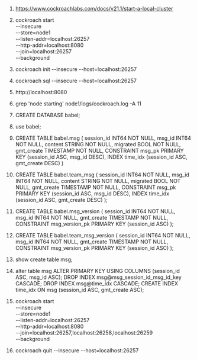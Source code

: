 1. https://www.cockroachlabs.com/docs/v21.1/start-a-local-cluster

2. cockroach start \
--insecure \
--store=node1 \
--listen-addr=localhost:26257 \
--http-addr=localhost:8080 \
--join=localhost:26257 \
--background


3. cockroach init --insecure --host=localhost:26257

4. cockroach sql --insecure --host=localhost:26257

5. http://localhost:8080

6. grep 'node starting' node1/logs/cockroach.log -A 11

7. CREATE DATABASE babel;

8. use babel;

9. CREATE TABLE babel.msg (
  session_id INT64 NOT NULL,
  msg_id INT64 NOT NULL,
  content STRING NOT NULL,
  migrated BOOL NOT NULL,
  gmt_create TIMESTAMP NOT NULL,
  CONSTRAINT msg_pk PRIMARY KEY (session_id ASC, msg_id DESC),
  INDEX time_idx (session_id ASC, gmt_create DESC)
)

10. CREATE TABLE babel.team_msg (
  session_id INT64 NOT NULL,
  msg_id INT64 NOT NULL,
  content STRING NOT NULL,
  migrated BOOL NOT NULL,
  gmt_create TIMESTAMP NOT NULL,
  CONSTRAINT msg_pk PRIMARY KEY (session_id ASC, msg_id DESC),
  INDEX time_idx (session_id ASC, gmt_create DESC)
);

11. CREATE TABLE babel.msg_version (
  session_id INT64 NOT NULL,
  msg_id INT64 NOT NULL,
  gmt_create TIMESTAMP NOT NULL,
  CONSTRAINT msg_version_pk PRIMARY KEY (session_id ASC)
);

12. CREATE TABLE babel.team_msg_version (
  session_id INT64 NOT NULL,
  msg_id INT64 NOT NULL,
  gmt_create TIMESTAMP NOT NULL,
  CONSTRAINT msg_version_pk PRIMARY KEY (session_id ASC)
);

13. show create table msg;

14. alter table msg ALTER PRIMARY KEY USING COLUMNS (session_id ASC, msg_id ASC);
DROP INDEX msg@msg_session_id_msg_id_key CASCADE;
DROP INDEX msg@time_idx CASCADE;
CREATE INDEX time_idx ON msg (session_id ASC, gmt_create ASC);

15. cockroach start \
--insecure \
--store=node1 \
--listen-addr=localhost:26257 \
--http-addr=localhost:8080 \
--join=localhost:26257,localhost:26258,localhost:26259 \
--background

16. cockroach quit --insecure --host=localhost:26257



